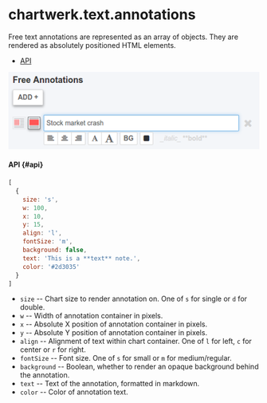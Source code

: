 # chartwerk.text.annotations

Free text annotations are represented as an array of objects. They are rendered as absolutely positioned HTML elements.

- [API](#api)

<img src="../img/screenshots/free_annotations.png" class="screenshot" />

#### API {#api}

```js
[
  {
    size: 's',
    w: 100,
    x: 10,
    y: 15,
    align: 'l',
    fontSize: 'm',
    background: false,
    text: 'This is a **text** note.',
    color: '#2d3035'
  }
]
```

- `size` -- Chart size to render annotation on. One of `s` for single or `d` for double.
- `w` -- Width of annotation container in pixels.
- `x` -- Absolute X position of annotation container in pixels.
- `y` -- Absolute Y position of annotation container in pixels.
- `align` -- Alignment of text within chart container. One of `l` for left, `c` for center or `r` for right.
- `fontSize` -- Font size. One of `s` for small or `m` for medium/regular.
- `background` -- Boolean, whether to render an opaque background behind the annotation.
- `text` -- Text of the annotation, formatted in markdown.
- `color` -- Color of annotation text.
